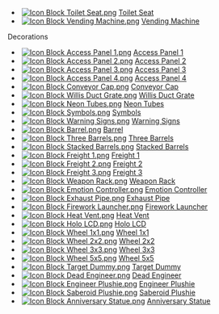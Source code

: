 *    [![Icon Block Toilet Seat.png](https://spaceengineers.wiki.gg/images/thumb/Icon_Block_Toilet_Seat.png/21px-Icon_Block_Toilet_Seat.png?9527d0)](https://spaceengineers.wiki.gg/wiki/Toilet_Seat "Toilet Seat") [Toilet Seat](https://spaceengineers.wiki.gg/wiki/Toilet_Seat "Toilet Seat")
*    [![Icon Block Vending Machine.png](https://spaceengineers.wiki.gg/images/thumb/Icon_Block_Vending_Machine.png/21px-Icon_Block_Vending_Machine.png?c9c912)](https://spaceengineers.wiki.gg/wiki/Vending_Machine "Vending Machine") [Vending Machine](https://spaceengineers.wiki.gg/wiki/Vending_Machine "Vending Machine")

Decorations

*    [![Icon Block Access Panel 1.png](https://spaceengineers.wiki.gg/images/thumb/Icon_Block_Access_Panel_1.png/21px-Icon_Block_Access_Panel_1.png?f0f617)](https://spaceengineers.wiki.gg/wiki/Access_Panel_1 "Access Panel 1") [Access Panel 1](https://spaceengineers.wiki.gg/wiki/Access_Panel_1 "Access Panel 1")
*    [![Icon Block Access Panel 2.png](https://spaceengineers.wiki.gg/images/thumb/Icon_Block_Access_Panel_2.png/21px-Icon_Block_Access_Panel_2.png?3d8b44)](https://spaceengineers.wiki.gg/wiki/Access_Panel_2 "Access Panel 2") [Access Panel 2](https://spaceengineers.wiki.gg/wiki/Access_Panel_2 "Access Panel 2")
*    [![Icon Block Access Panel 3.png](https://spaceengineers.wiki.gg/images/thumb/Icon_Block_Access_Panel_3.png/21px-Icon_Block_Access_Panel_3.png?5f760a)](https://spaceengineers.wiki.gg/wiki/Access_Panel_3 "Access Panel 3") [Access Panel 3](https://spaceengineers.wiki.gg/wiki/Access_Panel_3 "Access Panel 3")
*    [![Icon Block Access Panel 4.png](https://spaceengineers.wiki.gg/images/thumb/Icon_Block_Access_Panel_4.png/21px-Icon_Block_Access_Panel_4.png?8d9326)](https://spaceengineers.wiki.gg/wiki/Access_Panel_4 "Access Panel 4") [Access Panel 4](https://spaceengineers.wiki.gg/wiki/Access_Panel_4 "Access Panel 4")
*    [![Icon Block Conveyor Cap.png](https://spaceengineers.wiki.gg/images/thumb/Icon_Block_Conveyor_Cap.png/21px-Icon_Block_Conveyor_Cap.png?9add80)](https://spaceengineers.wiki.gg/wiki/Conveyor_Cap "Conveyor Cap") [Conveyor Cap](https://spaceengineers.wiki.gg/wiki/Conveyor_Cap "Conveyor Cap")
*    [![Icon Block Willis Duct Grate.png](https://spaceengineers.wiki.gg/images/thumb/Icon_Block_Willis_Duct_Grate.png/21px-Icon_Block_Willis_Duct_Grate.png?9d199d)](https://spaceengineers.wiki.gg/wiki/Willis_Duct_Grate "Willis Duct Grate") [Willis Duct Grate](https://spaceengineers.wiki.gg/wiki/Willis_Duct_Grate "Willis Duct Grate")
*    [![Icon Block Neon Tubes.png](https://spaceengineers.wiki.gg/images/thumb/Icon_Block_Neon_Tubes.png/21px-Icon_Block_Neon_Tubes.png?8297a2)](https://spaceengineers.wiki.gg/wiki/Neon_Tubes "Neon Tubes") [Neon Tubes](https://spaceengineers.wiki.gg/wiki/Neon_Tubes "Neon Tubes")
*    [![Icon Block Symbols.png](https://spaceengineers.wiki.gg/images/thumb/Icon_Block_Symbols.png/21px-Icon_Block_Symbols.png?fe3bf6)](https://spaceengineers.wiki.gg/wiki/Symbols "Symbols") [Symbols](https://spaceengineers.wiki.gg/wiki/Symbols "Symbols")
*    [![Icon Block Warning Signs.png](https://spaceengineers.wiki.gg/images/thumb/Icon_Block_Warning_Signs.png/21px-Icon_Block_Warning_Signs.png?cc9214)](https://spaceengineers.wiki.gg/wiki/Warning_Signs "Warning Signs") [Warning Signs](https://spaceengineers.wiki.gg/wiki/Warning_Signs "Warning Signs")
*    [![Icon Block Barrel.png](https://spaceengineers.wiki.gg/images/thumb/Icon_Block_Barrel.png/21px-Icon_Block_Barrel.png?152383)](https://spaceengineers.wiki.gg/wiki/Barrel "Barrel") [Barrel](https://spaceengineers.wiki.gg/wiki/Barrel "Barrel")
*    [![Icon Block Three Barrels.png](https://spaceengineers.wiki.gg/images/thumb/Icon_Block_Three_Barrels.png/21px-Icon_Block_Three_Barrels.png?17c58e)](https://spaceengineers.wiki.gg/wiki/Three_Barrels "Three Barrels") [Three Barrels](https://spaceengineers.wiki.gg/wiki/Three_Barrels "Three Barrels")
*    [![Icon Block Stacked Barrels.png](https://spaceengineers.wiki.gg/images/thumb/Icon_Block_Stacked_Barrels.png/21px-Icon_Block_Stacked_Barrels.png?1f849b)](https://spaceengineers.wiki.gg/wiki/Stacked_Barrels "Stacked Barrels") [Stacked Barrels](https://spaceengineers.wiki.gg/wiki/Stacked_Barrels "Stacked Barrels")
*    [![Icon Block Freight 1.png](https://spaceengineers.wiki.gg/images/thumb/Icon_Block_Freight_1.png/21px-Icon_Block_Freight_1.png?311795)](https://spaceengineers.wiki.gg/wiki/Freight_1 "Freight 1") [Freight 1](https://spaceengineers.wiki.gg/wiki/Freight_1 "Freight 1")
*    [![Icon Block Freight 2.png](https://spaceengineers.wiki.gg/images/thumb/Icon_Block_Freight_2.png/21px-Icon_Block_Freight_2.png?e86d06)](https://spaceengineers.wiki.gg/wiki/Freight_2 "Freight 2") [Freight 2](https://spaceengineers.wiki.gg/wiki/Freight_2 "Freight 2")
*    [![Icon Block Freight 3.png](https://spaceengineers.wiki.gg/images/thumb/Icon_Block_Freight_3.png/21px-Icon_Block_Freight_3.png?2c52c0)](https://spaceengineers.wiki.gg/wiki/Freight_3 "Freight 3") [Freight 3](https://spaceengineers.wiki.gg/wiki/Freight_3 "Freight 3")
*    [![Icon Block Weapon Rack.png](https://spaceengineers.wiki.gg/images/thumb/Icon_Block_Weapon_Rack.png/21px-Icon_Block_Weapon_Rack.png?7f016f)](https://spaceengineers.wiki.gg/wiki/Weapon_Rack "Weapon Rack") [Weapon Rack](https://spaceengineers.wiki.gg/wiki/Weapon_Rack "Weapon Rack")
*    [![Icon Block Emotion Controller.png](https://spaceengineers.wiki.gg/images/thumb/Icon_Block_Emotion_Controller.png/21px-Icon_Block_Emotion_Controller.png?f7897f)](https://spaceengineers.wiki.gg/wiki/Emotion_Controller "Emotion Controller") [Emotion Controller](https://spaceengineers.wiki.gg/wiki/Emotion_Controller "Emotion Controller")
*    [![Icon Block Exhaust Pipe.png](https://spaceengineers.wiki.gg/images/thumb/Icon_Block_Exhaust_Pipe.png/21px-Icon_Block_Exhaust_Pipe.png?b80a3e)](https://spaceengineers.wiki.gg/wiki/Exhaust_Pipe "Exhaust Pipe") [Exhaust Pipe](https://spaceengineers.wiki.gg/wiki/Exhaust_Pipe "Exhaust Pipe")
*    [![Icon Block Firework Launcher.png](https://spaceengineers.wiki.gg/images/thumb/Icon_Block_Firework_Launcher.png/21px-Icon_Block_Firework_Launcher.png?c88fc3)](https://spaceengineers.wiki.gg/wiki/Firework_Launcher "Firework Launcher") [Firework Launcher](https://spaceengineers.wiki.gg/wiki/Firework_Launcher "Firework Launcher")
*    [![Icon Block Heat Vent.png](https://spaceengineers.wiki.gg/images/thumb/Icon_Block_Heat_Vent.png/21px-Icon_Block_Heat_Vent.png?b3a277)](https://spaceengineers.wiki.gg/wiki/Heat_Vent "Heat Vent") [Heat Vent](https://spaceengineers.wiki.gg/wiki/Heat_Vent "Heat Vent")
*    [![Icon Block Holo LCD.png](https://spaceengineers.wiki.gg/images/thumb/Icon_Block_Holo_LCD.png/21px-Icon_Block_Holo_LCD.png?fee1ec)](https://spaceengineers.wiki.gg/wiki/Holo_LCD "Holo LCD") [Holo LCD](https://spaceengineers.wiki.gg/wiki/Holo_LCD "Holo LCD")
*    [![Icon Block Wheel 1x1.png](https://spaceengineers.wiki.gg/images/thumb/Icon_Block_Wheel_1x1.png/21px-Icon_Block_Wheel_1x1.png?a450ab)](https://spaceengineers.wiki.gg/wiki/Wheel_1x1 "Wheel 1x1") [Wheel 1x1](https://spaceengineers.wiki.gg/wiki/Wheel_1x1 "Wheel 1x1")
*    [![Icon Block Wheel 2x2.png](https://spaceengineers.wiki.gg/images/thumb/Icon_Block_Wheel_2x2.png/21px-Icon_Block_Wheel_2x2.png?e977d0)](https://spaceengineers.wiki.gg/wiki/Wheel_2x2 "Wheel 2x2") [Wheel 2x2](https://spaceengineers.wiki.gg/wiki/Wheel_2x2 "Wheel 2x2")
*    [![Icon Block Wheel 3x3.png](https://spaceengineers.wiki.gg/images/thumb/Icon_Block_Wheel_3x3.png/21px-Icon_Block_Wheel_3x3.png?dbdfbf)](https://spaceengineers.wiki.gg/wiki/Wheel_3x3 "Wheel 3x3") [Wheel 3x3](https://spaceengineers.wiki.gg/wiki/Wheel_3x3 "Wheel 3x3")
*    [![Icon Block Wheel 5x5.png](https://spaceengineers.wiki.gg/images/thumb/Icon_Block_Wheel_5x5.png/21px-Icon_Block_Wheel_5x5.png?74260f)](https://spaceengineers.wiki.gg/wiki/Wheel_5x5 "Wheel 5x5") [Wheel 5x5](https://spaceengineers.wiki.gg/wiki/Wheel_5x5 "Wheel 5x5")
*    [![Icon Block Target Dummy.png](https://spaceengineers.wiki.gg/images/thumb/Icon_Block_Target_Dummy.png/21px-Icon_Block_Target_Dummy.png?cf3c41)](https://spaceengineers.wiki.gg/wiki/Target_Dummy "Target Dummy") [Target Dummy](https://spaceengineers.wiki.gg/wiki/Target_Dummy "Target Dummy")
*    [![Icon Block Dead Engineer.png](https://spaceengineers.wiki.gg/images/thumb/Icon_Block_Dead_Engineer.png/21px-Icon_Block_Dead_Engineer.png?92420d)](https://spaceengineers.wiki.gg/wiki/Dead_Engineer "Dead Engineer") [Dead Engineer](https://spaceengineers.wiki.gg/wiki/Dead_Engineer "Dead Engineer")
*    [![Icon Block Engineer Plushie.png](https://spaceengineers.wiki.gg/images/thumb/Icon_Block_Engineer_Plushie.png/21px-Icon_Block_Engineer_Plushie.png?f6f3c9)](https://spaceengineers.wiki.gg/wiki/Engineer_Plushie "Engineer Plushie") [Engineer Plushie](https://spaceengineers.wiki.gg/wiki/Engineer_Plushie "Engineer Plushie")
*    [![Icon Block Saberoid Plushie.png](https://spaceengineers.wiki.gg/images/thumb/Icon_Block_Saberoid_Plushie.png/21px-Icon_Block_Saberoid_Plushie.png?c843e1)](https://spaceengineers.wiki.gg/wiki/Saberoid_Plushie "Saberoid Plushie") [Saberoid Plushie](https://spaceengineers.wiki.gg/wiki/Saberoid_Plushie "Saberoid Plushie")
*    [![Icon Block Anniversary Statue.png](https://spaceengineers.wiki.gg/images/thumb/Icon_Block_Anniversary_Statue.png/21px-Icon_Block_Anniversary_Statue.png?6fb911)](https://spaceengineers.wiki.gg/wiki/Anniversary_Statue "Anniversary Statue") [Anniversary Statue](https://spaceengineers.wiki.gg/wiki/Anniversary_Statue "Anniversary Statue")